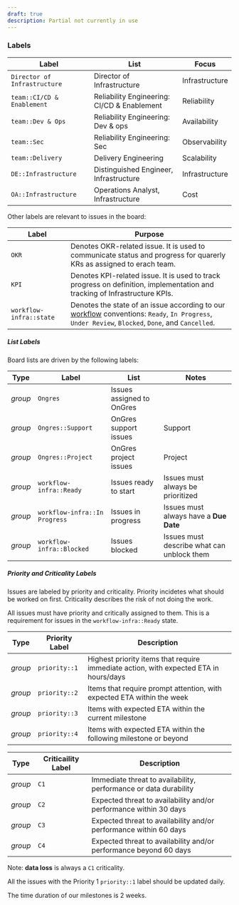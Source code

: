 ```yaml
---
draft: true
description: Partial not currently in use
---
```


### Labels

| Label                        | List                                        | Focus          |
| ---------------------------- | ------------------------------------------- | -------------- |
| `Director of Infrastructure` | Director of Infrastructure                  | Infrastructure |
| `team::CI/CD & Enablement`   | Reliability Engineering: CI/CD & Enablement | Reliability    |
| `team::Dev & Ops`            | Reliability Engineering: Dev & ops          | Availability   |
| `team::Sec`                  | Reliability Engineering: Sec | Observability  |
| `team::Delivery`             | Delivery Engineering                        | Scalability    |
| `DE::Infrastructure`         | Distinguished Engineer, Infrastructure      | Infrastructure |
| `OA::Infrastructure`         | Operations Analyst, Infrastructure          | Cost           |

Other labels are relevant to issues in the board:

| Label             | Purpose                                                      |
| ----------------- | ------------------------------------------------------------ |
| `OKR`             | Denotes OKR-related issue. It is used to communicate status and progress for quarerly KRs as assigned to erach team. |
| `KPI`             | Denotes KPI-related issue. It is used to track progress on definition, implementation and tracking of Infrastructure KPIs. |
| `workflow-infra::state` | Denotes the state of an issue according to our [workflow](https://gitlab.com/gitlab-com/gl-infra/infrastructure/-/labels?utf8=%E2%9C%93&subscribed=&search=workflow-infra) conventions: `Ready`, `In Progress`, `Under Review`, `Blocked`, `Done`, and `Cancelled`. |


##### List Labels

Board lists are driven by the following labels:

| Type    | Label                         | List                        | Notes                                      |
| ------- | ----------------------------- | ----------------------------| ------------------------------------------ |
| *group* | `Ongres`                      | Issues assigned to OnGres   |                                            |
| *group* | `Ongres::Support`             | OnGres support issues       | Support                                    |
| *group* | `Ongres::Project`             | OnGres project issues       | Project                                    |
| *group* | `workflow-infra::Ready`       | Issues ready to start       | Issues must always be prioritized          |
| *group* | `workflow-infra::In Progress` | Issues in progress          | Issues must always have a **Due Date**     |
| *group* | `workflow-infra::Blocked`     | Issues blocked              | Issues must describe what can unblock them |


##### Priority and Criticality Labels

Issues are labeled by priority and criticality. Priority incidetes what should be worked on first. Criticality describes the risk of not doing the work.

All issues must have priority and critically assigned to them. This is a requirement for issues in the `workflow-infra::Ready` state.

| Type    | Priority Label  | Description                                                                               |
| ------- | --------------- | ----------------------------------------------------------------------------------------- |
| *group* | `priority::1`   | Highest priority items that require immediate action, with expected ETA in hours/days     |
| *group* | `priority::2`   | Items that require prompt attention, with expected ETA within the week                    |
| *group* | `priority::3`   | Items with expected ETA within the current milestone       |
| *group* | `priority::4`   | Items with expected ETA within the following milestone or beyond |


| Type    | Criticaility Label  | Description                                                                               |
| ------- | ------------------- | ----------------------------------------------------------------------------------------- |
| *group* | `C1`   | Immediate threat to availability, performance or data durability  |
| *group* | `C2`   | Expected threat to availability and/or performance within 30 days |
| *group* | `C3`   | Expected threat to availability and/or performance within 60 days |
| *group* | `C4`   | Expected threat to availability and/or performance beyond 60 days |

Note: **data loss** is always a `C1` criticality.

All the issues with the Priority 1 `priority::1` label should be updated daily.

The time duration of our milestones is 2 weeks.
